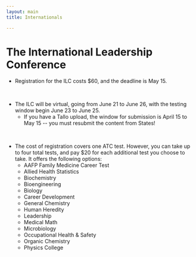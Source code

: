 ```yaml
---
layout: main
title: Internationals

---
```


# The International Leadership Conference

- Registration for the ILC costs $60, and the deadline is May 15.

<br>

- The ILC will be virtual, going from June 21 to June 26, with the testing window begin June 23 to June 25.
	- If you have a Tallo upload, the window for submission is April 15 to May 15 -- you must resubmit the content from States!

<br>

- The cost of registration covers one ATC test. However, you can take up to four total tests, and pay $20 for each additional test you choose to take. It offers the following options:
	- AAFP Family Medicine Career Test
	- Allied Health Statistics
	- Biochemistry 
	- Bioengineering
	- Biology
	- Career Development
	- General Chemistry
	- Human Heredity
	- Leadership
	- Medical Math
	- Microbiology
	- Occupational Health & Safety
	- Organic Chemistry
	- Physics College
